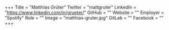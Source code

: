 +++
Title = "Matthias Grüter"
Twitter = "mattgruter"
LinkedIn = "https://www.linkedin.com/in/grueter/"
GitHub = ""
Website = ""
Employer = "Spotify"
Role = ""
Image = "matthias-gruter.jpg"
GitLab = ""
Facebook = ""
+++
